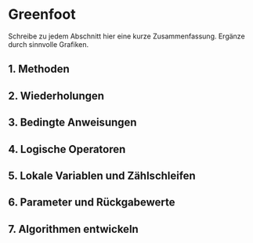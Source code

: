# Greenfoot
Schreibe zu jedem Abschnitt hier eine kurze Zusammenfassung. Ergänze durch sinnvolle Grafiken.
## 1. Methoden
## 2. Wiederholungen
## 3. Bedingte Anweisungen
## 4. Logische Operatoren
## 5. Lokale Variablen und Zählschleifen
## 6. Parameter und Rückgabewerte
## 7. Algorithmen entwickeln
